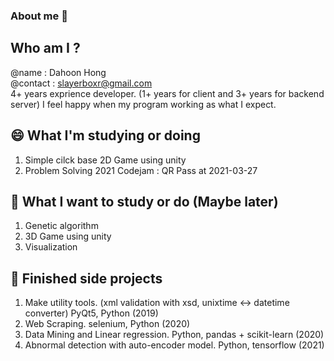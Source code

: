 ### About me 👋
## Who am I ?
@name : Dahoon Hong  
@contact : slayerboxr@gmail.com  
4+ years exprience developer. (1+ years for client and 3+ years for backend server)
I feel happy when my program working as what I expect.

## 😄 What I'm studying or doing
1. Simple cilck base 2D Game using unity
2. Problem Solving
   2021 Codejam : QR Pass at 2021-03-27

   
## 🔭 What I want to study or do (Maybe later)
1. Genetic algorithm
2. 3D Game using unity
3. Visualization


## 🌱 Finished side projects 
1. Make utility tools. (xml validation with xsd, unixtime <-> datetime converter) PyQt5, Python (2019)
2. Web Scraping. selenium, Python (2020)
3. Data Mining and Linear regression. Python, pandas + scikit-learn (2020)
4. Abnormal detection with auto-encoder model. Python, tensorflow (2021)


<!--
- 🔭 I’m currently working on ...
  * Samsung Electronics 
  Backend Engineer
- 🌱 I’m currently learning ...
- 👯 I’m looking to collaborate on ...
- 🤔 I’m looking for help with ...
- 💬 Ask me about ...
- 📫 How to reach me: ...
- 😄 Pronouns: ...
- ⚡ Fun fact: ...
->
